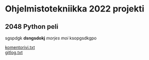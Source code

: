 # Ohjelmistotekniikka 2022 projekti
## 2048 Python peli
sgspdgk **dsngsdokj** *morjes moi* ksopgsdkgpo

[komentorivi.txt](https://github.com/Jusq17/ot-harjoitustyo/blob/master/laskarit/viikko1/komentorivi.txt)
<br />
[gitlog.txt](https://github.com/Jusq17/ot-harjoitustyo/blob/master/laskarit/viikko1/gitlog.txt)
